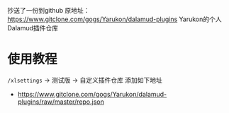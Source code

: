 抄送了一份到github
原地址：https://www.gitclone.com/gogs/Yarukon/dalamud-plugins
Yarukon的个人Dalamud插件仓库

# 使用教程
`/xlsettings` -> 测试版 -> 自定义插件仓库 
添加如下地址 
- https://www.gitclone.com/gogs/Yarukon/dalamud-plugins/raw/master/repo.json
